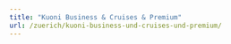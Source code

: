 ```yaml
---
title: "Kuoni Business & Cruises & Premium"
url: /zuerich/kuoni-business-und-cruises-und-premium/
---
```

